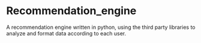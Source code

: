 # Recommendation_engine
A recommendation engine written in python, using the third party libraries to analyze and format data according to each user.
